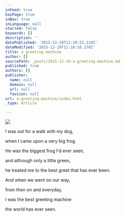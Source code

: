 ```yaml
---
inFeed: true
hasPage: true
inNav: true
inLanguage: null
starred: false
keywords: []
description: ''
datePublished: '2015-12-29T11:10:21.218Z'
dateModified: '2015-12-29T11:10:16.270Z'
title: a greeting machine
author: []
sourcePath: _posts/2015-12-19-a-greeting-machine.md
published: true
authors: []
publisher:
  name: null
  domain: null
  url: null
  favicon: null
url: a-greeting-machine/index.html
_type: Article

---
```

![](https://s3-us-west-2.amazonaws.com/the-grid-img/p/2061067f6736fb85cd8670e1d8995120ed99f38f.jpg)

I was out for a walk 
with my dog, 

when I came upon 
a very big frog. 

He was the biggest frog 
I'd ever seen, 

and although only 
a little green, 

he treated me to the
best greet that has ever been. 

And when we went on our way, 

from then on and everyday, 

I was the best greeting machine 

the world has ever seen.